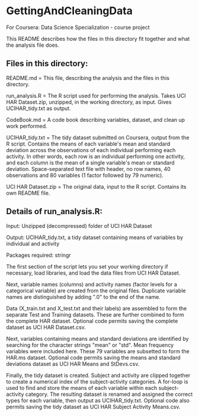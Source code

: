 # GettingAndCleaningData
For Coursera: Data Science Specialization - course project

This README describes how the files in this directory fit together and what the analysis file does.

## Files in this directory:
  README.md           = This file, describing the analysis and the files in this directory.
  
  run_analysis.R      = The R script used for performing the analysis. Takes UCI HAR Dataset.zip,
                        unzipped, in the working directory, as input. Gives UCIHAR_tidy.txt as output.

  CodeBook.md         = A code book describing variables, dataset, and clean up work performed.
  
  UCIHAR_tidy.txt     = The tidy dataset submitted on Coursera, output from the R script. Contains the 
                        means of each variable's mean and standard deviation across the observations of 
                        each individual performing each activity. In other words, each row is an 
                        individual performing one activity, and each column is the mean of a single 
                        variable's mean or standard deviation. Space-separated text file with header,
                        no row names, 40 observations and 80 variables (1 factor followed by 79 numeric).
  
  UCI HAR Dataset.zip = The original data, input to the R script. Contains its own README file.

## Details of run_analysis.R:
  Input: Unzipped (decompressed) folder of UCI HAR Dataset
  
  Output: UCIHAR_tidy.txt, a tidy dataset containing means of variables by individual and activity
  
  Packages required: stringr
  
  The first section of the script lets you set your working directory if necessary, load libraries, and 
  load the data files from UCI HAR Dataset.
  
  Next, variable names (columns) and activity names (factor levels for a categorical variable) are 
  created from the original files. Duplicate variable names are distinguished by adding ".0" to the end 
  of the name.
  
  Data (X_train.txt and X_test.txt and their labels) are assembled to form the separate Test and Training 
  datasets. These are further combined to form the complete HAR dataset. Optional code permits saving the 
  complete dataset as UCI HAR Dataset.csv.
  
  Next, variables containing means and standard deviations are identified by searching for the character 
  strings "mean" or "std". Mean frequency variables were included here. These 79 variables are subsetted 
  to form the HAR.ms dataset. Optional code permits saving the means and standard deviations dataset as 
  UCI HAR Means and StDevs.csv.
  
  Finally, the tidy dataset is created. Subject and activity are clipped together to create a numerical 
  index of the subject-activity categories. A for-loop is used to find and store the means of each 
  variable within each subject-activity category. The resulting dataset is renamed and assigned the 
  correct types for each variable, then output as UCIHAR_tidy.txt. Optional code also permits saving the 
  tidy dataset as UCI HAR Subject Activity Means.csv.